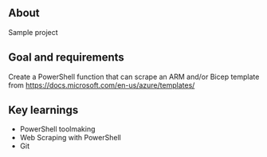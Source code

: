## About

Sample project

## Goal and requirements

Create a PowerShell function that can scrape an ARM and/or Bicep template from https://docs.microsoft.com/en-us/azure/templates/

## Key learnings

- PowerShell toolmaking
- Web Scraping with PowerShell
- Git